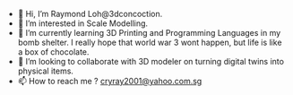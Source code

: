 - 👋 Hi, I’m Raymond Loh@3dconcoction.
- 👀 I’m interested in Scale Modelling.
- 🌱 I’m currently learning 3D Printing and Programming Languages in my bomb shelter. I really hope that world war 3 wont happen, but life is like a box of chocolate.
- 💞️ I’m looking to collaborate with 3D modeler on turning digital twins into physical items.
- 📫 How to reach me ? cryray2001@yahoo.com.sg

<!---
3dconcoction/3dconcoction is a ✨ special ✨ repository because its `README.md` (this file) appears on your GitHub profile.
You can click the Preview link to take a look at your changes.
--->
